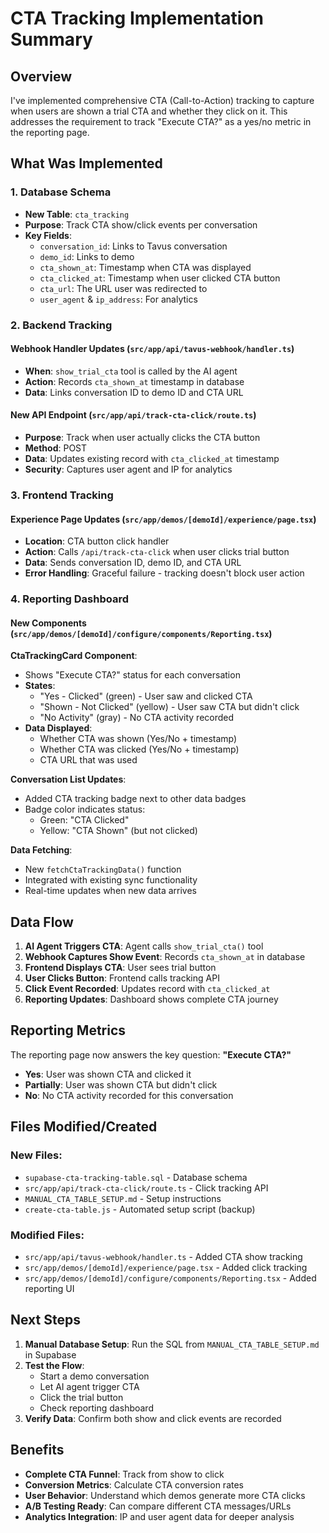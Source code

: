 # CTA Tracking Implementation Summary

## Overview
I've implemented comprehensive CTA (Call-to-Action) tracking to capture when users are shown a trial CTA and whether they click on it. This addresses the requirement to track "Execute CTA?" as a yes/no metric in the reporting page.

## What Was Implemented

### 1. Database Schema
- **New Table**: `cta_tracking` 
- **Purpose**: Track CTA show/click events per conversation
- **Key Fields**:
  - `conversation_id`: Links to Tavus conversation
  - `demo_id`: Links to demo
  - `cta_shown_at`: Timestamp when CTA was displayed
  - `cta_clicked_at`: Timestamp when user clicked CTA button
  - `cta_url`: The URL user was redirected to
  - `user_agent` & `ip_address`: For analytics

### 2. Backend Tracking

#### Webhook Handler Updates (`src/app/api/tavus-webhook/handler.ts`)
- **When**: `show_trial_cta` tool is called by the AI agent
- **Action**: Records `cta_shown_at` timestamp in database
- **Data**: Links conversation ID to demo ID and CTA URL

#### New API Endpoint (`src/app/api/track-cta-click/route.ts`)
- **Purpose**: Track when user actually clicks the CTA button
- **Method**: POST
- **Data**: Updates existing record with `cta_clicked_at` timestamp
- **Security**: Captures user agent and IP for analytics

### 3. Frontend Tracking

#### Experience Page Updates (`src/app/demos/[demoId]/experience/page.tsx`)
- **Location**: CTA button click handler
- **Action**: Calls `/api/track-cta-click` when user clicks trial button
- **Data**: Sends conversation ID, demo ID, and CTA URL
- **Error Handling**: Graceful failure - tracking doesn't block user action

### 4. Reporting Dashboard

#### New Components (`src/app/demos/[demoId]/configure/components/Reporting.tsx`)

**CtaTrackingCard Component**:
- Shows "Execute CTA?" status for each conversation
- **States**:
  - "Yes - Clicked" (green) - User saw and clicked CTA
  - "Shown - Not Clicked" (yellow) - User saw CTA but didn't click
  - "No Activity" (gray) - No CTA activity recorded
- **Data Displayed**:
  - Whether CTA was shown (Yes/No + timestamp)
  - Whether CTA was clicked (Yes/No + timestamp)
  - CTA URL that was used

**Conversation List Updates**:
- Added CTA tracking badge next to other data badges
- Badge color indicates status:
  - Green: "CTA Clicked"
  - Yellow: "CTA Shown" (but not clicked)

**Data Fetching**:
- New `fetchCtaTrackingData()` function
- Integrated with existing sync functionality
- Real-time updates when new data arrives

## Data Flow

1. **AI Agent Triggers CTA**: Agent calls `show_trial_cta()` tool
2. **Webhook Captures Show Event**: Records `cta_shown_at` in database
3. **Frontend Displays CTA**: User sees trial button
4. **User Clicks Button**: Frontend calls tracking API
5. **Click Event Recorded**: Updates record with `cta_clicked_at`
6. **Reporting Updates**: Dashboard shows complete CTA journey

## Reporting Metrics

The reporting page now answers the key question: **"Execute CTA?"**

- **Yes**: User was shown CTA and clicked it
- **Partially**: User was shown CTA but didn't click
- **No**: No CTA activity recorded for this conversation

## Files Modified/Created

### New Files:
- `supabase-cta-tracking-table.sql` - Database schema
- `src/app/api/track-cta-click/route.ts` - Click tracking API
- `MANUAL_CTA_TABLE_SETUP.md` - Setup instructions
- `create-cta-table.js` - Automated setup script (backup)

### Modified Files:
- `src/app/api/tavus-webhook/handler.ts` - Added CTA show tracking
- `src/app/demos/[demoId]/experience/page.tsx` - Added click tracking
- `src/app/demos/[demoId]/configure/components/Reporting.tsx` - Added reporting UI

## Next Steps

1. **Manual Database Setup**: Run the SQL from `MANUAL_CTA_TABLE_SETUP.md` in Supabase
2. **Test the Flow**: 
   - Start a demo conversation
   - Let AI agent trigger CTA
   - Click the trial button
   - Check reporting dashboard
3. **Verify Data**: Confirm both show and click events are recorded

## Benefits

- **Complete CTA Funnel**: Track from show to click
- **Conversion Metrics**: Calculate CTA conversion rates
- **User Behavior**: Understand which demos generate more CTA clicks
- **A/B Testing Ready**: Can compare different CTA messages/URLs
- **Analytics Integration**: IP and user agent data for deeper analysis